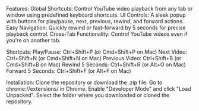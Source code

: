 Features:
Global Shortcuts: Control YouTube video playback from any tab or window using predefined keyboard shortcuts.
UI Controls: A sleek popup with buttons for play/pause, next, previous, rewind, and forward actions.
Easy Navigation: Quickly rewind or fast-forward by 5 seconds for precise playback control.
Cross-Tab Functionality: Control YouTube videos even if you're on another tab.

Shortcuts:
Play/Pause: Ctrl+Shift+P (or Cmd+Shift+P on Mac)
Next Video: Ctrl+Shift+N (or Cmd+Shift+N on Mac)
Previous Video: Ctrl+Shift+B (or Cmd+Shift+B on Mac)
Rewind 5 Seconds: Ctrl+Shift+R (or Alt+O on Mac)
Forward 5 Seconds: Ctrl+Shift+F (or Alt+F on Mac)

Installation:
Clone the repository or download the .zip file.
Go to chrome://extensions/ in Chrome.
Enable "Developer Mode" and click "Load Unpacked".
Select the folder where you downloaded or cloned the repository.
